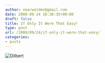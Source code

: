 ```yaml
---
author: nearwalden@gmail.com
date: 2008-09-24 16:38:35+00:00
draft: false
title: If Only It Were That Easy!
type: post
url: /2008/09/24/if-only-it-were-that-easy/
categories:
- posts
---
```


![Dilbert](http://assets.amuniversal.com/41aa88906cb901301d46001dd8b71c47)




